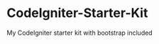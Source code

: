 CodeIgniter-Starter-Kit
=======================

My CodeIgniter starter kit with bootstrap included
